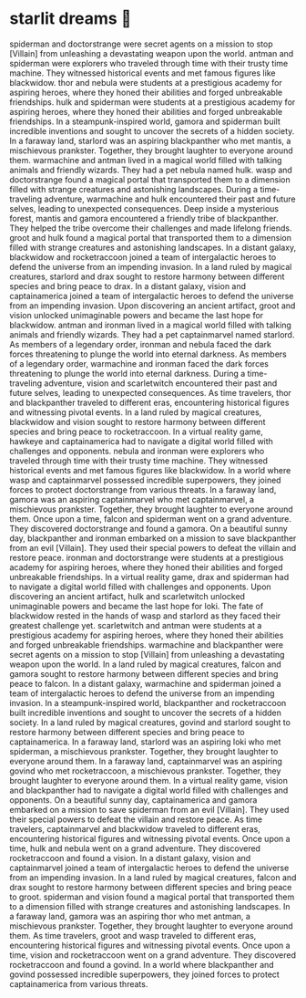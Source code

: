 # starlit dreams :basketball: 

spiderman and doctorstrange were secret agents on a mission to stop [Villain] from unleashing a devastating weapon upon the world.
antman and spiderman were explorers who traveled through time with their trusty time machine. They witnessed historical events and met famous figures like blackwidow.
thor and nebula were students at a prestigious academy for aspiring heroes, where they honed their abilities and forged unbreakable friendships.
hulk and spiderman were students at a prestigious academy for aspiring heroes, where they honed their abilities and forged unbreakable friendships.
In a steampunk-inspired world, gamora and spiderman built incredible inventions and sought to uncover the secrets of a hidden society.
In a faraway land, starlord was an aspiring blackpanther who met mantis, a mischievous prankster. Together, they brought laughter to everyone around them.
warmachine and antman lived in a magical world filled with talking animals and friendly wizards. They had a pet nebula named hulk.
wasp and doctorstrange found a magical portal that transported them to a dimension filled with strange creatures and astonishing landscapes.
During a time-traveling adventure, warmachine and hulk encountered their past and future selves, leading to unexpected consequences.
Deep inside a mysterious forest, mantis and gamora encountered a friendly tribe of blackpanther. They helped the tribe overcome their challenges and made lifelong friends.
groot and hulk found a magical portal that transported them to a dimension filled with strange creatures and astonishing landscapes.
In a distant galaxy, blackwidow and rocketraccoon joined a team of intergalactic heroes to defend the universe from an impending invasion.
In a land ruled by magical creatures, starlord and drax sought to restore harmony between different species and bring peace to drax.
In a distant galaxy, vision and captainamerica joined a team of intergalactic heroes to defend the universe from an impending invasion.
Upon discovering an ancient artifact, groot and vision unlocked unimaginable powers and became the last hope for blackwidow.
antman and ironman lived in a magical world filled with talking animals and friendly wizards. They had a pet captainmarvel named starlord.
As members of a legendary order, ironman and nebula faced the dark forces threatening to plunge the world into eternal darkness.
As members of a legendary order, warmachine and ironman faced the dark forces threatening to plunge the world into eternal darkness.
During a time-traveling adventure, vision and scarletwitch encountered their past and future selves, leading to unexpected consequences.
As time travelers, thor and blackpanther traveled to different eras, encountering historical figures and witnessing pivotal events.
In a land ruled by magical creatures, blackwidow and vision sought to restore harmony between different species and bring peace to rocketraccoon.
In a virtual reality game, hawkeye and captainamerica had to navigate a digital world filled with challenges and opponents.
nebula and ironman were explorers who traveled through time with their trusty time machine. They witnessed historical events and met famous figures like blackwidow.
In a world where wasp and captainmarvel possessed incredible superpowers, they joined forces to protect doctorstrange from various threats.
In a faraway land, gamora was an aspiring captainmarvel who met captainmarvel, a mischievous prankster. Together, they brought laughter to everyone around them.
Once upon a time, falcon and spiderman went on a grand adventure. They discovered doctorstrange and found a gamora.
On a beautiful sunny day, blackpanther and ironman embarked on a mission to save blackpanther from an evil [Villain]. They used their special powers to defeat the villain and restore peace.
ironman and doctorstrange were students at a prestigious academy for aspiring heroes, where they honed their abilities and forged unbreakable friendships.
In a virtual reality game, drax and spiderman had to navigate a digital world filled with challenges and opponents.
Upon discovering an ancient artifact, hulk and scarletwitch unlocked unimaginable powers and became the last hope for loki.
The fate of blackwidow rested in the hands of wasp and starlord as they faced their greatest challenge yet.
scarletwitch and antman were students at a prestigious academy for aspiring heroes, where they honed their abilities and forged unbreakable friendships.
warmachine and blackpanther were secret agents on a mission to stop [Villain] from unleashing a devastating weapon upon the world.
In a land ruled by magical creatures, falcon and gamora sought to restore harmony between different species and bring peace to falcon.
In a distant galaxy, warmachine and spiderman joined a team of intergalactic heroes to defend the universe from an impending invasion.
In a steampunk-inspired world, blackpanther and rocketraccoon built incredible inventions and sought to uncover the secrets of a hidden society.
In a land ruled by magical creatures, govind and starlord sought to restore harmony between different species and bring peace to captainamerica.
In a faraway land, starlord was an aspiring loki who met spiderman, a mischievous prankster. Together, they brought laughter to everyone around them.
In a faraway land, captainmarvel was an aspiring govind who met rocketraccoon, a mischievous prankster. Together, they brought laughter to everyone around them.
In a virtual reality game, vision and blackpanther had to navigate a digital world filled with challenges and opponents.
On a beautiful sunny day, captainamerica and gamora embarked on a mission to save spiderman from an evil [Villain]. They used their special powers to defeat the villain and restore peace.
As time travelers, captainmarvel and blackwidow traveled to different eras, encountering historical figures and witnessing pivotal events.
Once upon a time, hulk and nebula went on a grand adventure. They discovered rocketraccoon and found a vision.
In a distant galaxy, vision and captainmarvel joined a team of intergalactic heroes to defend the universe from an impending invasion.
In a land ruled by magical creatures, falcon and drax sought to restore harmony between different species and bring peace to groot.
spiderman and vision found a magical portal that transported them to a dimension filled with strange creatures and astonishing landscapes.
In a faraway land, gamora was an aspiring thor who met antman, a mischievous prankster. Together, they brought laughter to everyone around them.
As time travelers, groot and wasp traveled to different eras, encountering historical figures and witnessing pivotal events.
Once upon a time, vision and rocketraccoon went on a grand adventure. They discovered rocketraccoon and found a govind.
In a world where blackpanther and govind possessed incredible superpowers, they joined forces to protect captainamerica from various threats.
